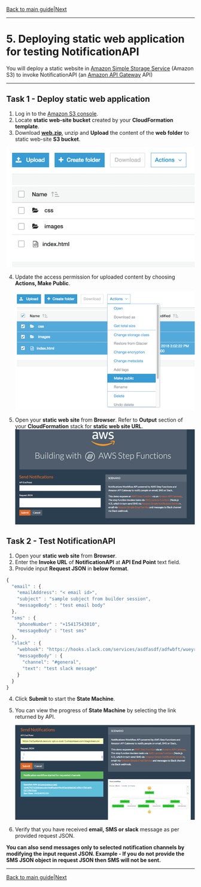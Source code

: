 [Back to main guide](../README.md)|[Next](optional-manual-approval.md)

___

# 5. Deploying static web application for testing NotificationAPI

You will deploy a static website in [Amazon Simple Storage Service](https://aws.amazon.com/s3/) (Amazon S3) to invoke NotificationAPI (an [Amazon API Gateway](https://aws.amazon.com/api-gateway/) API)
___

## Task 1 - Deploy static web application

1.	Log in to the [Amazon S3 console](https://console.aws.amazon.com/s3/home).
2.  Locate **static web-site bucket** created by your **CloudFormation template**. 
3.	Download **[web.zip](../src/web.zip)**, unzip and **Upload** the content of the **web folder** to static web-site **S3 bucket**. 

![S3 website](images/s3-buck.png)

4.  Update the access permission for uploaded content by choosing **Actions, Make Public**. 

    ![Public Access for S3 website](images/s3-permission.png)

5. Open your **static web site** from **Browser**. Refer to **Output** section of your **CloudFormation** stack for **static web site URL**.
    ![S3 website](images/web-site.png)

## Task 2 - Test NotificationAPI
1. Open your **static web site** from **Browser**.
2. Enter the **Invoke URL** of **NotificationAPI** at **API End Point** text field. 
3. Provide input **Request JSON** in **below format**.
```JavaScript
{
  "email" : {
    "emailAddress": "< email id>", 
    "subject" : "sample subject from builder session",
    "messageBody" : "test email body"
  }, 
  "sms" : {
    "phoneNumber" : "+15417543010",
    "messageBody" : "test sms"
  }, 
  "slack" : {
    "webhook": "https://hooks.slack.com/services/asdfasdf/adfwbft/wueyriuiwr",
    "messageBody" : {
      "channel": "#general",
      "text": "test slack message"
    }
  }
}
```
4. Click **Submit** to start the **State Machine**.
5. You can view the progress of **State Machine** by selecting the link returned by API.
    
    ![Result](images/result.png)

6. Verify that you have received **email, SMS or slack** message as per provided request JSON.

**You can also send messages only to selected notification channels by modifying the input request JSON. Example - If you do not provide the SMS JSON object in request JSON then SMS will not be sent.**   
___
[Back to main guide](../README.md)|[Next](optional-manual-approval.md)